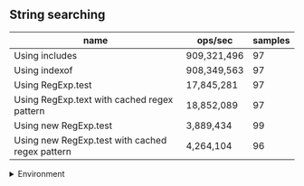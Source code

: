 ## String searching

|name|ops/sec|samples|
|-|-|-|
|Using includes|909,321,496|97|
|Using indexof|908,349,563|97|
|Using RegExp.test|17,845,281|97|
|Using RegExp.text with cached regex pattern|18,852,089|97|
|Using new RegExp.test|3,889,434|99|
|Using new RegExp.test with cached regex pattern|4,264,104|96|


<details>
<summary>Environment</summary>

* __Machine:__ linux x64 | 4 vCPUs | 15.2GB Mem
* __Run:__ Sat May 04 2024 01:32:50 GMT+0000 (Coordinated Universal Time)
</details>

<!--
{"environment":{"platform":"linux","arch":"x64","cpus":4,"totalMemory":15.245216369628906},"benchmarks":[{"name":"Using includes","opsSec":909321496.0622237,"samples":6},{"name":"Using indexof","opsSec":908349563.4513645,"samples":9},{"name":"Using RegExp.test","opsSec":17845280.981857985,"samples":8},{"name":"Using RegExp.text with cached regex pattern","opsSec":18852088.727088086,"samples":5},{"name":"Using new RegExp.test","opsSec":3889434.3325289474,"samples":5},{"name":"Using new RegExp.test with cached regex pattern","opsSec":4264103.504129339,"samples":6}]}-->
